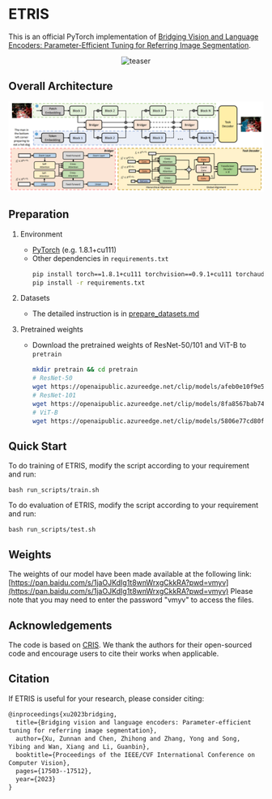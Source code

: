 # ETRIS

This is an official PyTorch implementation of [Bridging Vision and Language Encoders: Parameter-Efficient Tuning for Referring Image Segmentation](https://arxiv.org/abs/2307.11545).


<div align="center" width="300px" height="400px">
<img src="img/demo.gif" alt="teaser" height="280px" />
</div>

## Overall Architecture

<img src="img/arch.png">

## Preparation

1. Environment
    - [PyTorch](www.pytorch.org) (e.g. 1.8.1+cu111)
    - Other dependencies in `requirements.txt`
       ```bash
       pip install torch==1.8.1+cu111 torchvision==0.9.1+cu111 torchaudio==0.8.1 -f https://download.pytorch.org/whl/torch_stable.html
       pip install -r requirements.txt
       ```
2. Datasets
    - The detailed instruction is in [prepare_datasets.md](tools/prepare_datasets.md)

3. Pretrained weights
    - Download the pretrained weights of ResNet-50/101 and ViT-B to `pretrain`
       ```bash
       mkdir pretrain && cd pretrain
       # ResNet-50
       wget https://openaipublic.azureedge.net/clip/models/afeb0e10f9e5a86da6080e35cf09123aca3b358a0c3e3b6c78a7b63bc04b6762/RN50.pt
       # ResNet-101
       wget https://openaipublic.azureedge.net/clip/models/8fa8567bab74a42d41c5915025a8e4538c3bdbe8804a470a72f30b0d94fab599/RN101.pt
       # ViT-B
       wget https://openaipublic.azureedge.net/clip/models/5806e77cd80f8b59890b7e101eabd078d9fb84e6937f9e85e4ecb61988df416f/ViT-B-16.pt
       ```

## Quick Start

To do training of ETRIS, modify the script according to your requirement and run:

```
bash run_scripts/train.sh
```

To do evaluation of ETRIS, modify the script according to your requirement and run:

```
bash run_scripts/test.sh
```

## Weights

The weights of our model have been made available at the following link: [https://pan.baidu.com/s/1jaOJKdIg1t8wnWrxgCkkRA?pwd=vmyv](https://pan.baidu.com/s/1jaOJKdIg1t8wnWrxgCkkRA?pwd=vmyv) 
Please note that you may need to enter the password "vmyv" to access the files.

## Acknowledgements
The code is based on [CRIS](https://github.com/DerrickWang005/CRIS.pytorch). We thank the authors for their open-sourced code and encourage users to cite their works when applicable.

## Citation
If ETRIS is useful for your research, please consider citing:
```angular2html
@inproceedings{xu2023bridging,
  title={Bridging vision and language encoders: Parameter-efficient tuning for referring image segmentation},
  author={Xu, Zunnan and Chen, Zhihong and Zhang, Yong and Song, Yibing and Wan, Xiang and Li, Guanbin},
  booktitle={Proceedings of the IEEE/CVF International Conference on Computer Vision},
  pages={17503--17512},
  year={2023}
}
```

